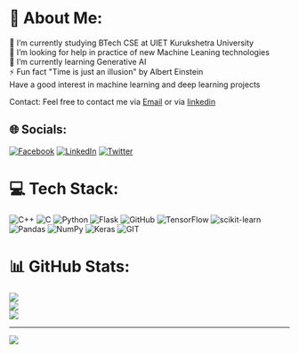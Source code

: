 # 💫 About Me:
🔭 I’m currently studying BTech CSE at UIET Kurukshetra University<br>🤝 I’m looking for help in practice of new Machine Leaning technologies<br>🌱 I’m currently learning Generative AI<br>⚡ Fun fact "Time is just an illusion" by Albert Einstein<br/>
Have a good interest in machine learning and deep learning projects
 
Contact: Feel free to contact me via [Email](mailto:lakshayd760@gmail.com) or via [linkedin](https://www.linkedin.com/in/lakshaydhiman)

## 🌐 Socials:
[![Facebook](https://img.shields.io/badge/Facebook-%231877F2.svg?logo=Facebook&logoColor=white)](https://facebook.com/lakshayd760) [![LinkedIn](https://img.shields.io/badge/LinkedIn-%230077B5.svg?logo=linkedin&logoColor=white)](https://linkedin.com/in/lakshaydhiman) [![Twitter](https://img.shields.io/badge/Twitter-%231DA1F2.svg?logo=Twitter&logoColor=white)](https://twitter.com/lakshayd760) 

# 💻 Tech Stack:
![C++](https://img.shields.io/badge/c++-%2300599C.svg?style=for-the-badge&logo=c%2B%2B&logoColor=white) ![C](https://img.shields.io/badge/c-%2300599C.svg?style=for-the-badge&logo=c&logoColor=white) ![Python](https://img.shields.io/badge/python-3670A0?style=for-the-badge&logo=python&logoColor=ffdd54) ![Flask](https://img.shields.io/badge/flask-%23000.svg?style=for-the-badge&logo=flask&logoColor=white) ![GitHub](https://img.shields.io/badge/GitHub-%23121011.svg?style=for-the-badge&logo=github&logoColor=white) ![TensorFlow](https://img.shields.io/badge/TensorFlow-%23FF6F00.svg?style=for-the-badge&logo=TensorFlow&logoColor=white) ![scikit-learn](https://img.shields.io/badge/scikit--learn-%23F7931E.svg?style=for-the-badge&logo=scikit-learn&logoColor=white) ![Pandas](https://img.shields.io/badge/pandas-%23150458.svg?style=for-the-badge&logo=pandas&logoColor=white) ![NumPy](https://img.shields.io/badge/numpy-%23013243.svg?style=for-the-badge&logo=numpy&logoColor=white) ![Keras](https://img.shields.io/badge/Keras-%23D00000.svg?style=for-the-badge&logo=Keras&logoColor=white) ![GIT](https://img.shields.io/badge/Git-fc6d26?style=for-the-badge&logo=git&logoColor=white) 
# 📊 GitHub Stats:
![](https://github-readme-stats.vercel.app/api?username=lakshayd760&theme=dark&hide_border=true&include_all_commits=true&count_private=true)<br/>
![](https://github-readme-streak-stats.herokuapp.com/?user=lakshayd760&theme=dark&hide_border=true)<br/>
![](https://github-readme-stats.vercel.app/api/top-langs/?username=lakshayd760&theme=dark&hide_border=true&include_all_commits=true&count_private=true&layout=compact)

---
[![](https://visitcount.itsvg.in/api?id=lakshayd760&icon=0&color=0)](https://visitcount.itsvg.in)

<!-- Proudly created with GPRM ( https://gprm.itsvg.in ) -->
